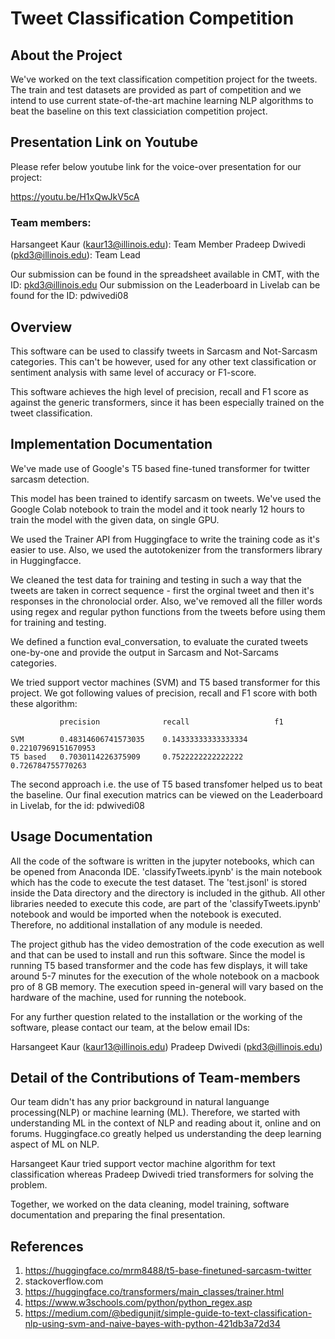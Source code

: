 # Tweet Classification Competition 

## About the Project

We've worked on the text classification competition project for the tweets. The train and test datasets are provided as part of competition and we intend to use current state-of-the-art machine learning NLP algorithms to beat the baseline on this text classiciation competition project.  

## Presentation Link on Youtube

Please refer below youtube link for the voice-over presentation for our project:

https://youtu.be/H1xQwJkV5cA


### Team members:

Harsangeet Kaur (kaur13@illinois.edu): Team Member
Pradeep Dwivedi (pkd3@illinois.edu): Team Lead

Our submission can be found in the spreadsheet available in CMT, with the ID: pkd3@illinois.edu
Our submission on the Leaderboard in Livelab can be found for the ID: pdwivedi08  


## Overview

This software can be used to classify tweets in Sarcasm and Not-Sarcasm categories. This can't be however, used for any other text classification or sentiment analysis with same level of accuracy or F1-score. 

This software achieves the high level of precision, recall and F1 score as against the generic transformers, since it has been especially trained on the tweet classification. 

## Implementation Documentation

We've made use of Google's T5 based fine-tuned transformer for twitter sarcasm detection. 

This model has been trained to identify sarcasm on tweets. We've used the Google Colab notebook to train the model and it took nearly 12 hours to train the model with the given data, on single GPU. 

We used the Trainer API from Huggingface to write the training code as it's easier to use. Also, we used the autotokenizer from the transformers library in Huggingfacce. 

We cleaned the test data for training and testing in such a way that the tweets are taken in correct sequence - first the orginal tweet and then it's responses in the chronolocial order. Also, we've removed all the filler words using regex and regular python functions from the tweets before using them for training and testing. 

We defined a function eval_conversation, to evaluate the curated tweets one-by-one and provide the output in Sarcasm and Not-Sarcams categories. 

We tried support vector machines (SVM) and T5 based transformer for this project. We got following values of precision, recall and F1 score with both these algorithm:


               precision              recall                   f1
            
    SVM        0.48314606741573035    0.14333333333333334      0.22107969151670953
    T5 based   0.7030114226375909     0.7522222222222222       0.726784755770263
    
    
The second approach i.e. the use of T5 based transfomer helped us to beat the baseline. Our final execution matrics can be viewed on the Leaderboard in Livelab, for the id: pdwivedi08
            
            

## Usage Documentation

All the code of the software is written in the jupyter notebooks, which can be opened from Anaconda IDE. 'classifyTweets.ipynb' is the main notebook which has the code to execute the test dataset. The 'test.jsonl' is stored inside the Data directory and the directory is included in the github. All other libraries needed to execute this code, are part of the 'classifyTweets.ipynb' notebook and would be imported when the notebook is executed. Therefore, no additional installation of any module is needed. 

The project github has the video demostration of the code execution as well and that can be used to install and run this software. Since the model is running T5 based transformer and the code has few displays, it will take around 5-7 minutes for the execution of the whole notebook on a macbook pro of 8 GB memory. The execution speed in-general will vary based on the hardware of the machine, used for running the notebook. 

For any further question related to the installation or the working of the software, please contact our team, at the below email IDs:

Harsangeet Kaur (kaur13@illinois.edu)
Pradeep Dwivedi (pkd3@illinois.edu)


## Detail of the Contributions of Team-members

Our team didn't has any prior background in natural languange processing(NLP) or machine learning (ML). Therefore, we started with understanding ML in the context of NLP and reading about it, online and on forums. Huggingface.co greatly helped us understanding the deep learning aspect of ML on NLP. 

Harsangeet Kaur tried support vector machine algorithm for text classification whereas Pradeep Dwivedi tried transformers for solving the problem. 

Together, we worked on the data cleaning, model training, software documentation and preparing the final presentation. 


## References

1. https://huggingface.co/mrm8488/t5-base-finetuned-sarcasm-twitter
2. stackoverflow.com
3. https://huggingface.co/transformers/main_classes/trainer.html
4. https://www.w3schools.com/python/python_regex.asp
5. https://medium.com/@bedigunjit/simple-guide-to-text-classification-nlp-using-svm-and-naive-bayes-with-python-421db3a72d34
